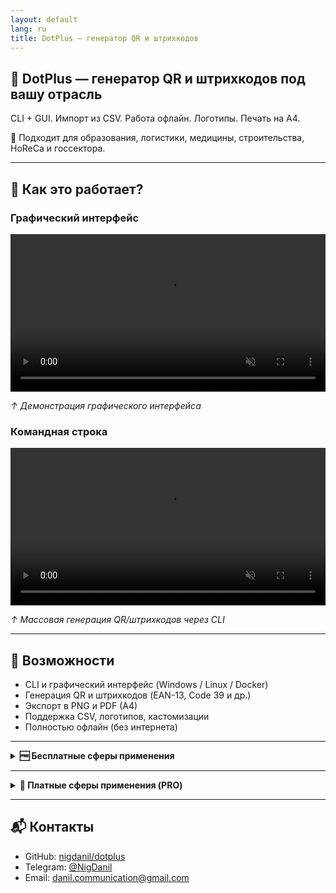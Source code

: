 ```yaml
---
layout: default
lang: ru
title: DotPlus — генератор QR и штрихкодов
---
```


## 🧩 DotPlus — генератор QR и штрихкодов под вашу отрасль

CLI + GUI. Импорт из CSV. Работа офлайн. Логотипы. Печать на A4.

🎯 Подходит для образования, логистики, медицины, строительства, HoReCa и госсектора.

---

## 🎥 Как это работает?
### Графический интерфейс
<video loop muted playsinline controls width="100%">
  <source src="/dotplus/assets/video/GUI.mp4" type="video/mp4">
  Ваш браузер не поддерживает воспроизведение видео.
</video>
<p><em>↑ Демонстрация графического интерфейса</em></p>

### Командная строка
<video loop muted playsinline controls width="100%">
  <source src="/dotplus/assets/video/300_QR-Codes.mp4" type="video/mp4">
  Ваш браузер не поддерживает воспроизведение видео.
</video>
<p><em>↑ Массовая генерация QR/штрихкодов через CLI</em></p>

---

## 🚀 Возможности

- CLI и графический интерфейс (Windows / Linux / Docker)
- Генерация QR и штрихкодов (EAN-13, Code 39 и др.)
- Экспорт в PNG и PDF (A4)
- Поддержка CSV, логотипов, кастомизации
- Полностью офлайн (без интернета)

---

<details markdown="1">
<summary><strong>🆓 Бесплатные сферы применения</strong></summary>

{% include_relative applying_free_ru.md %}

</details>

---

<details markdown="1">
<summary><strong>💼 Платные сферы применения (PRO)</strong></summary>

{% include_relative applying_pro_ru.md %}

</details>

---
## 📬 Контакты

- GitHub: [nigdanil/dotplus](https://github.com/nigdanil/dotplus)
- Telegram: [@NigDanil](https://t.me/NigDanil)
- Email: danil.communication@gmail.com
